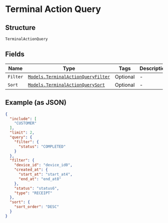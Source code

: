 
# Terminal Action Query

## Structure

`TerminalActionQuery`

## Fields

| Name | Type | Tags | Description |
|  --- | --- | --- | --- |
| `Filter` | [`Models.TerminalActionQueryFilter`](../../doc/models/terminal-action-query-filter.md) | Optional | - |
| `Sort` | [`Models.TerminalActionQuerySort`](../../doc/models/terminal-action-query-sort.md) | Optional | - |

## Example (as JSON)

```json
{
  "include": [
    "CUSTOMER"
  ],
  "limit": 2,
  "query": {
    "filter": {
      "status": "COMPLETED"
    }
  },
  "filter": {
    "device_id": "device_id0",
    "created_at": {
      "start_at": "start_at4",
      "end_at": "end_at8"
    },
    "status": "status6",
    "type": "RECEIPT"
  },
  "sort": {
    "sort_order": "DESC"
  }
}
```

